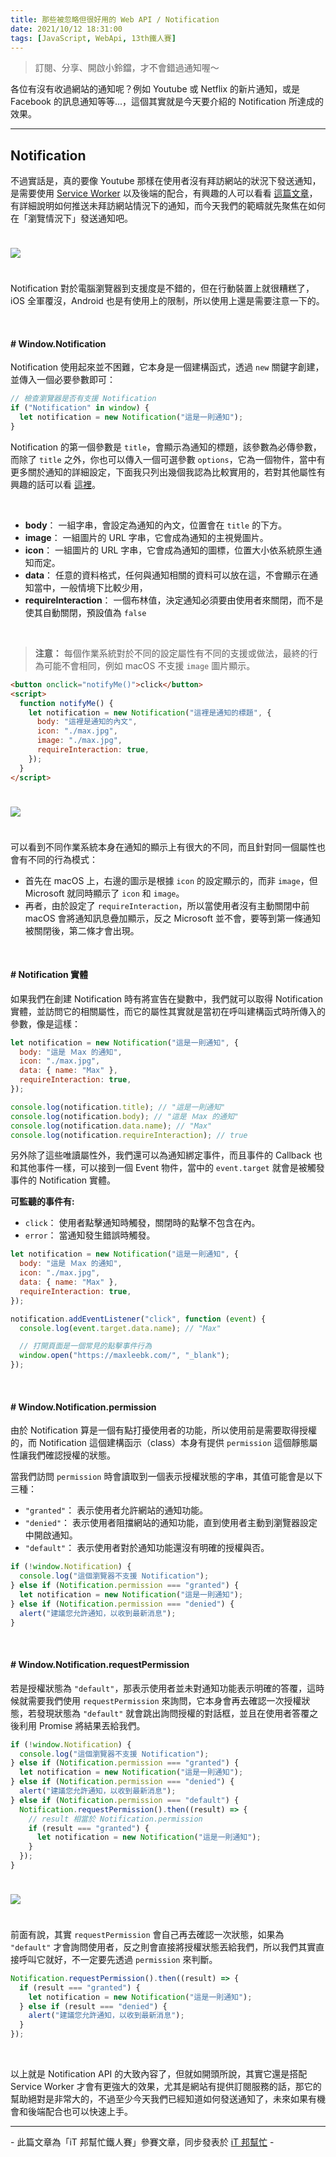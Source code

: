 ```yaml
---
title: 那些被忽略但很好用的 Web API / Notification
date: 2021/10/12 18:31:00
tags: [JavaScript, WebApi, 13th鐵人賽]
---
```


> 訂閱、分享、開啟小鈴鐺，才不會錯過通知喔～

各位有沒有收過網站的通知呢？例如 Youtube 或 Netflix 的新片通知，或是 Facebook 的訊息通知等等...，這個其實就是今天要介紹的 Notification 所達成的效果。

---

## Notification

不過實話是，真的要像 Youtube 那樣在使用者沒有拜訪網站的狀況下發送通知，是需要使用 [Service Worker](https://developer.mozilla.org/zh-CN/docs/Web/API/Service_Worker_API/Using_Service_Workers) 以及後端的配合，有興趣的人可以看看 [這篇文章](https://whien.medium.com/%E5%BB%BA%E7%AB%8B-service-worker-web-push-notification-web-notification-%E5%AF%A6%E4%BD%9C%E7%B4%80%E9%8C%84-8a3bb9ff09e8)，有詳細說明如何推送未拜訪網站情況下的通知，而今天我們的範疇就先聚焦在如何在「瀏覽情況下」發送通知吧。

<img src="/img/content/webApi-28/os.png" style="margin: 24px auto;" />

Notification 對於電腦瀏覽器到支援度是不錯的，但在行動裝置上就很糟糕了，iOS 全軍覆沒，Android 也是有使用上的限制，所以使用上還是需要注意一下的。

<br/>

#### # Window.Notification

Notification 使用起來並不困難，它本身是一個建構函式，透過 `new` 關鍵字創建，並傳入一個必要參數即可：

```javascript
// 檢查瀏覽器是否有支援 Notification
if ("Notification" in window) {
  let notification = new Notification("這是一則通知");
}
```

Notification 的第一個參數是 `title`，會顯示為通知的標題，該參數為必傳參數，而除了 `title` 之外，你也可以傳入一個可選參數 `options`，它為一個物件，當中有更多關於通知的詳細設定，下面我只列出幾個我認為比較實用的，若對其他屬性有興趣的話可以看 [這裡](https://developer.mozilla.org/en-US/docs/Web/API/Notification/Notification)。

<br/>

- **body**： 一組字串，會設定為通知的內文，位置會在 `title` 的下方。
- **image**： 一組圖片的 URL 字串，它會成為通知的主視覺圖片。
- **icon**： 一組圖片的 URL 字串，它會成為通知的圖標，位置大小依系統原生通知而定。
- **data**： 任意的資料格式，任何與通知相關的資料可以放在這，不會顯示在通知當中，一般情境下比較少用，
- **requireInteraction**： 一個布林值，決定通知必須要由使用者來關閉，而不是使其自動關閉，預設值為 `false`

<br/>

> **注意：** 每個作業系統對於不同的設定屬性有不同的支援或做法，最終的行為可能不會相同，例如 macOS 不支援 `image` 圖片顯示。

```html
<button onclick="notifyMe()">click</button>
<script>
  function notifyMe() {
    let notification = new Notification("這裡是通知的標題", {
      body: "這裡是通知的內文",
      icon: "./max.jpg",
      image: "./max.jpg",
      requireInteraction: true,
    });
  }
</script>
```

<img src="/img/content/webApi-28/mic.png" style="margin: 24px auto;" />

可以看到不同作業系統本身在通知的顯示上有很大的不同，而且針對同一個屬性也會有不同的行為模式：

- 首先在 macOS 上，右邊的圖示是根據 `icon` 的設定顯示的，而非 `image`，但 Microsoft 就同時顯示了 `icon` 和 `image`。
- 再者，由於設定了 `requireInteraction`，所以當使用者沒有主動關閉中前 macOS 會將通知訊息疊加顯示，反之 Microsoft 並不會，要等到第一條通知被關閉後，第二條才會出現。

<br/>

#### # Notification 實體

如果我們在創建 Notification 時有將宣告在變數中，我們就可以取得 Notification 實體，並訪問它的相關屬性，而它的屬性其實就是當初在呼叫建構函式時所傳入的參數，像是這樣：

```javascript
let notification = new Notification("這是一則通知", {
  body: "這是 Ｍax 的通知",
  icon: "./max.jpg",
  data: { name: "Max" },
  requireInteraction: true,
});

console.log(notification.title); // "這是一則通知"
console.log(notification.body); // "這是 Ｍax 的通知"
console.log(notification.data.name); // "Max"
console.log(notification.requireInteraction); // true
```

另外除了這些唯讀屬性外，我們還可以為通知綁定事件，而且事件的 Callback 也和其他事件一樣，可以接到一個 Event 物件，當中的 `event.target` 就會是被觸發事件的 Notification 實體。

**可監聽的事件有:**

- `click`： 使用者點擊通知時觸發，關閉時的點擊不包含在內。
- `error`： 當通知發生錯誤時觸發。

```javascript
let notification = new Notification("這是一則通知", {
  body: "這是 Ｍax 的通知",
  icon: "./max.jpg",
  data: { name: "Max" },
  requireInteraction: true,
});

notification.addEventListener("click", function (event) {
  console.log(event.target.data.name); // "Max"

  // 打開頁面是一個常見的點擊事件行為
  window.open("https://maxleebk.com/", "_blank");
});
```

<br/>

#### # Window.Notification.permission

由於 Notification 算是一個有點打擾使用者的功能，所以使用前是需要取得授權的，而 Notification 這個建構函示（class）本身有提供 `permission` 這個靜態屬性讓我們確認授權的狀態。

當我們訪問 `permission` 時會讀取到一個表示授權狀態的字串，其值可能會是以下三種：

- `"granted"`： 表示使用者允許網站的通知功能。
- `"denied"`： 表示使用者阻擋網站的通知功能，直到使用者主動到瀏覽器設定中開啟通知。
- `"default"`： 表示使用者對於通知功能還沒有明確的授權與否。

```javascript
if (!window.Notification) {
  console.log("這個瀏覽器不支援 Notification");
} else if (Notification.permission === "granted") {
  let notification = new Notification("這是一則通知");
} else if (Notification.permission === "denied") {
  alert("建議您允許通知，以收到最新消息");
}
```

<br/>

#### # Window.Notification.requestPermission

若是授權狀態為 `"default"`，那表示使用者並未對通知功能表示明確的答覆，這時候就需要我們使用 `requestPermission` 來詢問，它本身會再去確認一次授權狀態，若發現狀態為 `"default"` 就會跳出詢問授權的對話框，並且在使用者答覆之後利用 Promise 將結果丟給我們。

```javascript
if (!window.Notification) {
  console.log("這個瀏覽器不支援 Notification");
} else if (Notification.permission === "granted") {
  let notification = new Notification("這是一則通知");
} else if (Notification.permission === "denied") {
  alert("建議您允許通知，以收到最新消息");
} else if (Notification.permission === "default") {
  Notification.requestPermission().then((result) => {
    // result 相當於 Notification.permission
    if (result === "granted") {
      let notification = new Notification("這是一則通知");
    }
  });
}
```

<img src="/img/content/webApi-28/pr.png" style="margin: 24px auto;" />

前面有說，其實 `requestPermission` 會自己再去確認一次狀態，如果為 `"default"` 才會詢問使用者，反之則會直接將授權狀態丟給我們，所以我們其實直接呼叫它就好，不一定要先透過 `permission` 來判斷。

```javascript
Notification.requestPermission().then((result) => {
  if (result === "granted") {
    let notification = new Notification("這是一則通知");
  } else if (result === "denied") {
    alert("建議您允許通知，以收到最新消息");
  }
});
```

<br/>

以上就是 Notification API 的大致內容了，但就如開頭所說，其實它還是搭配 Service Worker 才會有更強大的效果，尤其是網站有提供訂閱服務的話，那它的幫助絕對是非常大的，不過至少今天我們已經知道如何發送通知了，未來如果有機會和後端配合也可以快速上手。

---

\- 此篇文章為「iT 邦幫忙鐵人賽」參賽文章，同步發表於 [iT 邦幫忙](https://ithelp.ithome.com.tw/articles/10281329) -
